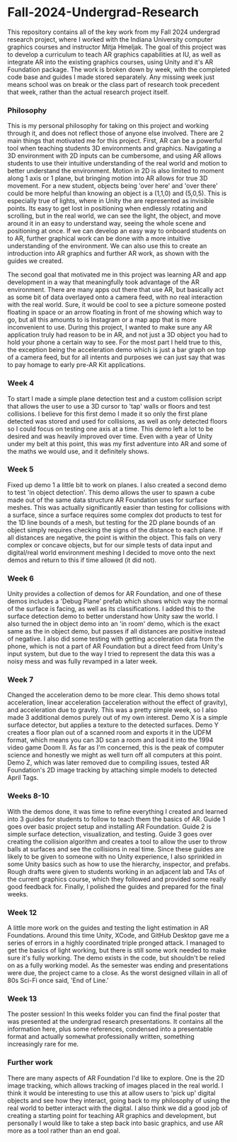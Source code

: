 # Fall-2024-Undergrad-Research

This repository contains all of the key work from my Fall 2024 undergrad research project, where I worked with the Indiana University computer graphics courses and instructor Mitja Hmeljak.
The goal of this project was to develop a curriculum to teach AR graphics capabilities at IU, as well as integrate AR into the existing graphics courses, using Unity and it's AR Foundation package. 
The work is broken down by week, with the completed code base and guides I made stored separately. Any missing week just means school was on break or the class part of research took precedent that week, rather than the actual research project itself.

### Philosophy
This is my personal philosophy for taking on this project and working through it, and does not reflect those of anyone else involved. There are 2 main things that motivated me for this project. First, AR can be a powerful tool when teaching students 3D environments and graphics. Navigating a 3D environment with 2D inputs can be cumbersome, and using AR allows students to use their intuitive understanding of the real world and motion to better understand the environment. Motion in 2D is also limited to moment along 1 axis or 1 plane, but bringing motion into AR allows for true 3D movement. For a new student, objects being 'over here' and 'over there' could be more helpful than knowing an object is a (1,1,0) and (5,0,5). This is especially true of lights, where in Unity the are represented as invisible points. Its easy to get lost in positioning when endlessly rotating and scrolling, but in the real world, we can see the light, the object, and move around it in an easy to understand way, seeing the whole scene and positioning at once. If we can develop an easy way to onboard students on to AR, further graphical work can be done with a more intuitive understanding of the environment. We can also use this to create an introduction into AR graphics and further AR work, as shown with the guides we created.

The second goal that motivated me in this project was learning AR and app development in a way that meaningfully took advantage of the AR environment. There are many apps out there that use AR, but basically act as some bit of data overlayed onto a camera feed, with no real interaction with the real world. Sure, it would be cool to see a picture someone posted floating in space or an arrow floating in front of me showing which way to go, but all this amounts to is Instagram or a map app that is more inconvenient to use. During this project, I wanted to make sure any AR application truly had reason to be in AR, and not just a 3D object you had to hold your phone a certain way to see. For the most part I held true to this, the exception being the acceleration demo which is just a bar graph on top of a camera feed, but for all intents and purposes we can just say that was to pay homage to early pre-AR Kit applications.

### Week 4
To start I made a simple plane detection test and a custom collision script that allows the user to use a 3D cursor to 'tap' walls or floors and test collisions. I believe for this first demo I made it so only the first plane detected was stored and used for collisions, as well as only detected floors so I could focus on testing one axis at a time. This demo left a lot to be desired and was heavily improved over time. Even with a year of Unity under my belt at this point, this was my first adventure into AR and some of the maths we would use, and it definitely shows.

### Week 5
Fixed up demo 1 a little bit to work on planes. I also created a second demo to test 'in object detection'. This demo allows the user to spawn a cube made out of the same data structure AR Foundation uses for surface meshes. This was actually significantly easier than testing for collisions with a surface, since a surface requires some complex dot products to test for the 1D line bounds of a mesh, but testing for the 2D plane bounds of an object simply requires checking the signs of the distance to each plane. If all distances are negative, the point is within the object. This fails on very complex or concave objects, but for our simple tests of data input and digital/real world environment meshing I decided to move onto the next demos and return to this if time allowed (it did not).

### Week 6
Unity provides a collection of demos for AR Foundation, and one of these demos includes a 'Debug Plane' prefab which shows which way the normal of the surface is facing, as well as its classifications. I added this to the surface detection demo to better understand how Unity saw the world. I also turned the in object demo into an 'in room' demo, which is the exact same as the in object demo, but passes if all distances are positive instead of negative. I also did some testing with getting acceleration data from the phone, which is not a part of AR Foundation but a direct feed from Unity's input system, but due to the way I tried to represent the data this was a noisy mess and was fully revamped in a later week.

### Week 7
Changed the acceleration demo to be more clear. This demo shows total acceleration, linear acceleration (acceleration without the effect of gravity), and acceleration due to gravity. This was a pretty simple week, so I also made 3 additional demos purely out of my own interest. Demo X is a simple surface detector, but applies a texture to the detected surfaces. Demo Y creates a floor plan out of a scanned room and exports it in the UDFM format, which means you can 3D scan a room and load it into the 1994 video game Doom II. As far as I'm concerned, this is the peak of computer science and honestly we might as well turn off all computers at this point. Demo Z, which was later removed due to compiling issues, tested AR Foundation's 2D image tracking by attaching simple models to detected April Tags.

### Weeks 8-10
With the demos done, it was time to refine everything I created and learned into 3 guides for students to follow to teach them the basics of AR. Guide 1 goes over basic project setup and installing AR Foundation. Guide 2 is simple surface detection, visualization, and testing. Guide 3 goes over creating the collision algorithm and creates a tool to allow the user to throw balls at surfaces and see the collisions in real time. Since these guides are likely to be given to someone with no Unity experience, I also sprinkled in some Unity basics such as how to use the hierarchy, inspector, and prefabs. Rough drafts were given to students working in an adjacent lab and TAs of the current graphics course, which they followed and provided some really good feedback for. Finally, I polished the guides and prepared for the final weeks.

### Week 12
A little more work on the guides and testing the light estimation in AR Foundations. Around this time Unity, XCode, and GitHub Desktop gave me a series of errors in a highly coordinated triple pronged attack. I managed to get the basics of light working, but there is still some work needed to make sure it's fully working. The demo exists in the code, but shouldn't be relied on as a fully working model. As the semester was ending and presentations were due, the project came to a close. As the worst designed villain in all of 80s Sci-Fi once said, 'End of Line.'

### Week 13
The poster session! In this weeks folder you can find the final poster that was presented at the undergrad research presentations. It contains all the information here, plus some references, condensed into a presentable format and actually somewhat professionally written, something increasingly rare for me. 

### Further work
There are many aspects of AR Foundation I'd like to explore. One is the 2D image tracking, which allows tracking of images placed in the real world. I think it would be interesting to use this at allow users to 'pick up' digital objects and see how they interact, going back to my philosophy of using the real world to better interact with the digital. I also think we did a good job of creating a starting point for teaching AR graphics and development, but personally I would like to take a step back into basic graphics, and use AR more as a tool rather than an end goal. 
